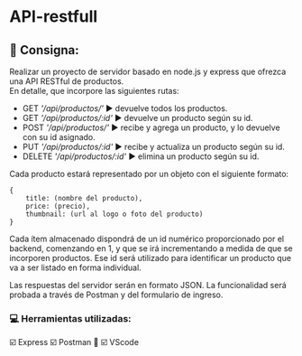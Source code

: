 # API-restfull

## :scroll: Consigna:

Realizar un proyecto de servidor basado en node.js y express que ofrezca una API RESTful de productos. <br>
En detalle, que incorpore las siguientes rutas:

-  GET *'/api/productos/'* :arrow_forward: devuelve todos los productos.
-  GET *'/api/productos/:id'* :arrow_forward: devuelve un producto según su id.
-  POST *'/api/productos/'* :arrow_forward: recibe y agrega un producto, y lo devuelve con su id asignado.
-  PUT *'/api/productos/:id'* :arrow_forward: recibe y actualiza un producto según su id.
-  DELETE *'/api/productos/:id'* :arrow_forward: elimina un producto según su id.

Cada producto estará representado por un objeto con el siguiente formato:

<pre><code>{
    title: (nombre del producto),
    price: (precio),
    thumbnail: (url al logo o foto del producto)
}</code></pre>

Cada ítem almacenado dispondrá de un id numérico proporcionado por el backend, comenzando en 1, y que se irá incrementando a medida de que se incorporen productos. Ese id será utilizado para identificar un producto que va a ser listado en forma individual.

Las respuestas del servidor serán en formato JSON. La funcionalidad será probada a través de Postman y del formulario de ingreso.

### :computer: Herramientas utilizadas:
:ballot_box_with_check: Express
:ballot_box_with_check: Postman :rocket:
:ballot_box_with_check: VScode

